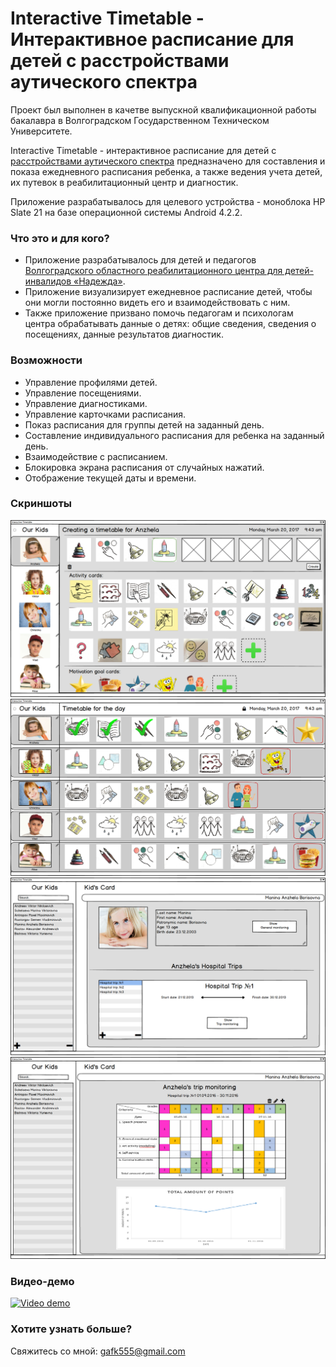# Interactive Timetable - Интерактивное расписание для детей с расстройствами аутического спектра #

Проект был выполнен в качетве выпускной квалификационной работы бакалавра в Волгоградском Государственном Техническом Университете.  
  
Interactive Timetable - интерактивное расписание для детей с [расстройствами аутического спектра](https://ru.wikipedia.org/wiki/%D0%A0%D0%B0%D1%81%D1%81%D1%82%D1%80%D0%BE%D0%B9%D1%81%D1%82%D0%B2%D0%BE_%D0%B0%D1%83%D1%82%D0%B8%D1%81%D1%82%D0%B8%D1%87%D0%B5%D1%81%D0%BA%D0%BE%D0%B3%D0%BE_%D1%81%D0%BF%D0%B5%D0%BA%D1%82%D1%80%D0%B0) предназначено для составления и показа ежедневного расписания ребенка, а также ведения учета детей, их путевок в реабилитационный центр и диагностик.  
  
Приложение разрабатывалось для целевого устройства - моноблока HP Slate 21 на базе операционной системы Android 4.2.2.  

### Что это и для кого? ###

* Приложение разрабатывалось для детей и педагогов [Волгоградского областного реабилитационного центра для детей-инвалидов «Надежда»](http://nadezhdavlz.ucoz.ru/).
* Приложение визуализирует ежедневное расписание детей, чтобы они могли постоянно видеть его и взаимодействовать с ним.
* Также приложение призвано помочь педагогам и психологам центра обрабатывать данные о детях: общие сведения, сведения о посещениях, данные результатов диагностик.


### Возможности ###
- Управление профилями детей.
- Управление посещениями.
- Управление диагностиками.
- Управление карточками расписания.
- Показ расписания для группы детей на заданный день.
- Составление индивидуального расписания для ребенка на заданный день.
- Взаимодействие с расписанием.
- Блокировка экрана расписания от случайных нажатий.
- Отображение текущей даты и времени.


### Скриншоты ###
![Create Timetable](https://github.com/gafk/Interactive-Timetable-for-Autists/blob/master/ImagesForWiki/CreateTimetable.png)
![Show Timetable](https://github.com/gafk/Interactive-Timetable-for-Autists/blob/master/ImagesForWiki/ShowTimetable.png)
![User List](https://github.com/gafk/Interactive-Timetable-for-Autists/blob/master/ImagesForWiki/UserList.png)
![User Monitoring](https://github.com/gafk/Interactive-Timetable-for-Autists/blob/master/ImagesForWiki/TripMonitoring.png)

### Видео-демо
[![Video demo](https://img.youtube.com/vi/b83JclaJEaI/0.jpg)](https://www.youtube.com/watch?v=b83JclaJEaI)

### Хотите узнать больше?
Свяжитесь со мной: gafk555@gmail.com
